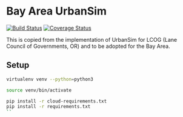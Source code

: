 Bay Area  UrbanSim
==============
[![Build Status](https://travis-ci.com/urbansim/lcog.svg?token=rKJPB96RrfqgLysqy5CS&branch=master)](https://travis-ci.com/urbansim/lcog) [![Coverage Status](https://coveralls.io/repos/github/urbansim/lcog/badge.svg?t=BmY1Ce)](https://coveralls.io/github/urbansim/lcog)

This is copied from the implementation of UrbanSim for LCOG (Lane Council of Governments, OR) and to be adopted for the Bay Area.

## Setup

```sh
virtualenv venv --python=python3

source venv/bin/activate

pip install -r cloud-requirements.txt
pip install -r requirements.txt
``
